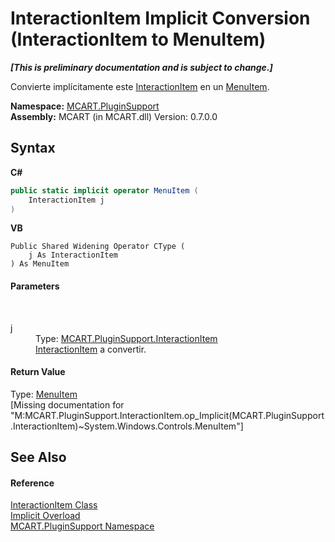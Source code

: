 # InteractionItem&nbsp;Implicit Conversion (InteractionItem to MenuItem)
 _**\[This is preliminary documentation and is subject to change.\]**_

Convierte implícitamente este <a href="ed917822-10d2-6d76-5a74-d2ab1af39554">InteractionItem</a> en un <a href="http://msdn2.microsoft.com/es-es/library/ms611603" target="_blank">MenuItem</a>.

**Namespace:**&nbsp;<a href="4abc7841-aae2-1ecc-94fa-a3d251746bda">MCART.PluginSupport</a><br />**Assembly:**&nbsp;MCART (in MCART.dll) Version: 0.7.0.0

## Syntax

**C#**<br />
``` C#
public static implicit operator MenuItem (
	InteractionItem j
)
```

**VB**<br />
``` VB
Public Shared Widening Operator CType ( 
	j As InteractionItem
) As MenuItem
```


#### Parameters
&nbsp;<dl><dt>j</dt><dd>Type: <a href="ed917822-10d2-6d76-5a74-d2ab1af39554">MCART.PluginSupport.InteractionItem</a><br /><a href="ed917822-10d2-6d76-5a74-d2ab1af39554">InteractionItem</a> a convertir.</dd></dl>

#### Return Value
Type: <a href="http://msdn2.microsoft.com/es-es/library/ms611603" target="_blank">MenuItem</a><br />\[Missing <returns> documentation for "M:MCART.PluginSupport.InteractionItem.op_Implicit(MCART.PluginSupport.InteractionItem)~System.Windows.Controls.MenuItem"\]

## See Also


#### Reference
<a href="ed917822-10d2-6d76-5a74-d2ab1af39554">InteractionItem Class</a><br /><a href="d8b6495b-7524-c410-0501-9013f71d76b9">Implicit Overload</a><br /><a href="4abc7841-aae2-1ecc-94fa-a3d251746bda">MCART.PluginSupport Namespace</a><br />